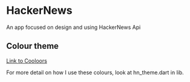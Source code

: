 # HackerNews

An app focused on design and using HackerNews Api

## Colour theme
[Link to Cooloors](https://coolors.co/2b2d42-7fb069-00a7e1-fafffd-ebe9e9)

For more detail on how I use these colours, look at hn_theme.dart in lib.
